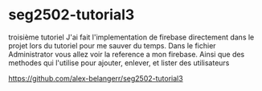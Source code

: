# seg2502-tutorial3
 troisième tutoriel
J'ai fait l'implementation de firebase directement dans le projet lors du tutoriel pour me sauver du temps. Dans le fichier Administrator vous allez voir la reference a mon firebase. Ainsi que des methodes qui l'utilise pour ajouter, enlever, et lister des utilisateurs

https://github.com/alex-belangerr/seg2502-tutorial3
